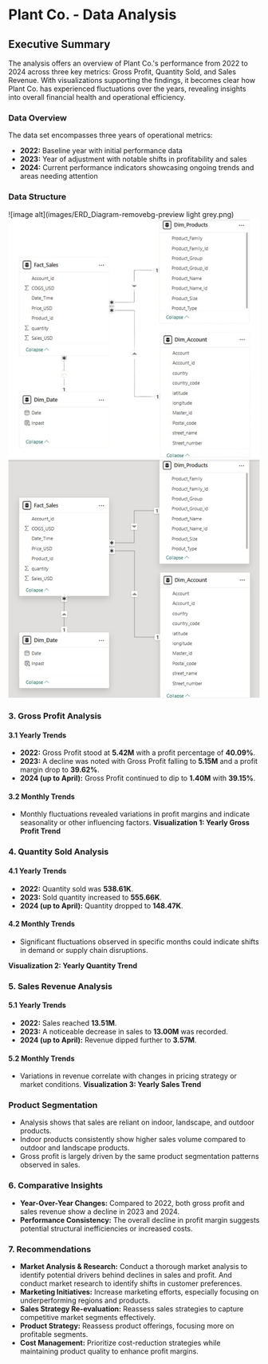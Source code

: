 # Plant Co. - Data Analysis

## Executive Summary
The analysis offers an overview of Plant Co.'s performance from 2022 to 2024 across three key metrics: Gross Profit, Quantity Sold, and Sales Revenue. With visualizations supporting the findings, it becomes clear how Plant Co. has experienced fluctuations over the years, revealing insights into overall financial health and operational efficiency. 
### Data Overview
The data set encompasses three years of operational metrics:
- **2022:** Baseline year with initial performance data
- **2023:** Year of adjustment with notable shifts in profitability and sales
- **2024:** Current performance indicators showcasing ongoing trends and areas needing attention

### Data Structure

![image alt](images/ERD_Diagram-removebg-preview light grey.png)
![image alt](images/ERD_Diagram-removebg-preview.png)
![image alt](images/ERD_Diagram.PNG)
### 3. Gross Profit Analysis
#### 3.1 Yearly Trends
- **2022:** Gross Profit stood at **5.42M** with a profit percentage of **40.09%**.
- **2023:** A decline was noted with Gross Profit falling to **5.15M** and a profit margin drop to **39.62%**.
- **2024 (up to April):** Gross Profit continued to dip to **1.40M** with **39.15%**.

#### 3.2 Monthly Trends
- Monthly fluctuations revealed variations in profit margins and indicate seasonality or other influencing factors.
**Visualization 1: Yearly Gross Profit Trend**


### 4. Quantity Sold Analysis
#### 4.1 Yearly Trends
- **2022:** Quantity sold was **538.61K**.
- **2023:** Sold quantity increased to **555.66K**.
- **2024 (up to April):** Quantity dropped to **148.47K**.

#### 4.2 Monthly Trends
- Significant fluctuations observed in specific months could indicate shifts in demand or supply chain disruptions.

**Visualization 2: Yearly Quantity Trend**
### 5. Sales Revenue Analysis
#### 5.1 Yearly Trends
- **2022:** Sales reached **13.51M**.
- **2023:** A noticeable decrease in sales to **13.00M** was recorded.
- **2024 (up to April):** Revenue dipped further to **3.57M**.

#### 5.2 Monthly Trends
- Variations in revenue correlate with changes in pricing strategy or market conditions.
**Visualization 3: Yearly Sales Trend**
### Product Segmentation
- Analysis shows that sales are reliant on indoor, landscape, and outdoor products.
- Indoor products consistently show higher sales volume compared to outdoor and landscape products.
- Gross profit is largely driven by the same product segmentation patterns observed in sales.



### 6. Comparative Insights
- **Year-Over-Year Changes:** Compared to 2022, both gross profit and sales revenue show a decline in 2023 and 2024.
- **Performance Consistency:** The overall decline in profit margin suggests potential structural inefficiencies or increased costs.
  
### 7. Recommendations
- **Market Analysis & Research:** Conduct a thorough market analysis to identify potential drivers behind declines in sales and profit. And  conduct market research to identify shifts in customer preferences.
- **Marketing Initiatives:** Increase marketing efforts, especially focusing on underperforming regions and products.
- **Sales Strategy Re-evaluation:** Reassess sales strategies to capture competitive market segments effectively.
- **Product Strategy:** Reassess product offerings, focusing more on profitable segments.
- **Cost Management:** Prioritize cost-reduction strategies while maintaining product quality to enhance profit margins.




